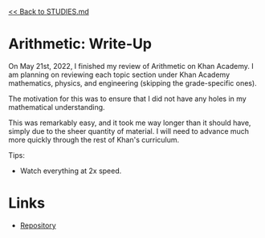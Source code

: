 [<< Back to STUDIES.md](../../STUDIES.md)
# Arithmetic: Write-Up
On May 21st, 2022, I finished my review of Arithmetic on Khan Academy. I am planning on reviewing each topic section under Khan Academy mathematics, physics, and engineering (skipping the grade-specific ones). 

The motivation for this was to ensure that I did not have any holes in my mathematical understanding.

This was remarkably easy, and it took me way longer than it should have, simply due to the sheer quantity of material. I will need to advance much more quickly through the rest of Khan's curriculum. 

Tips:

- Watch everything at 2x speed. 

# Links
- [Repository](https://github.com/MasqueradeOfSilence/arithmetic)
